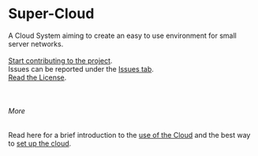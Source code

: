 # Super-Cloud

A Cloud System aiming to create an easy to use environment for small server networks.
<br>
<br>
[Start contributing to the project](https://github.com/Super-Projects/Super-Cloud/docs/CONTRIBUTNG.md "Click to get to CONTRIBUTING.md"). <br>
Issues can be reported under the [Issues tab](https://github.com/Super-Projects/Super-Cloud/issues "See Issues"). <br>
[Read the License](https://github.com/Super-Projects/Super-Cloud/LICENSE "See license"). <br>

<br>

###### More
Read here for a brief introduction to the [use of the Cloud](https://github.com/Super-Projects/Super-Cloud/docs/INTRDUCTION.md) and the best way to [set up the cloud](https://github.com/Super-Projects/Super-Cloud/docs/SETUP.md).
